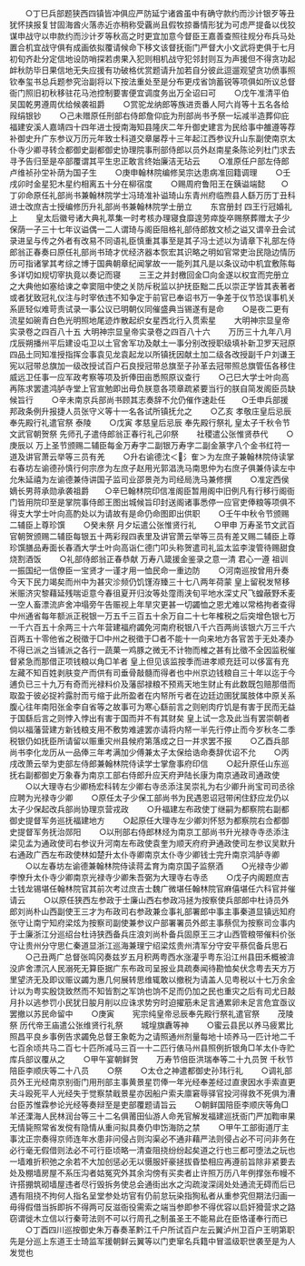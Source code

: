 <!-- { "loadSidebar": true } -->
　　○丁巳兵部题狭西四镇皆冲俱应严防延宁诸酋虽中有确守款约而沙计银歹等丑犹怀挟报复甘固海酋火落赤近亦稍称受覊尚且假牧掠番情形犹为可虑严提备以伐狡谋申战守以申款约而沙计歹等秋高之时更宜加意今督臣王嘉善查照往规分布兵马处置合机宜战守俱有成画依拟覆请候命下移文该督抚衙门严督大小文武将吏俱于七月初旬齐赴分定信地设防哨探若虏果入犯则相机战守犯邻封则互为声援但不得贪功起衅秋防毕日果信地无失应援有功破格优赏题请升加若自分彼此逗遛观望贪功偾事照钦奉玺书总兵题参究治副将以下按法重处至是分布更戍省饷蓄锐等项俱如所议总督衙门照旧初秋移驻花马池控制要害便宜调度务出万全诏曰可
　　○戊午准清平伯吴国乾男遵周优给候袭祖爵
　　○赏驼龙纳郎等族进贡番人阿六肖等十五名各给叚绢银钞
　　○己未赠原任刑部右侍郎詹仰庇为刑部尚书予祭一坛减半造葬仰庇福建安溪人嘉靖四十四年进士授南海知县隆庆二年升御史建言为民给事中雒遵等荐补御史升广东参议万历元年致士科道交章屡荐十三年起江西参议升山东副使南京太仆寺少卿寻转佥都御史副都御史协理院事刑部侍郎以员外赵南星条陈论列杜门求去寻予告归至是卒部覆谓其平生忠正敢言终始廉洁无玷云
　　○准原任户部左侍郎卢维祯孙坣补荫为国子生
　　○庚申翰林院编修吴宗达患病准回籍调理
　　○壬戌卯时金星犯木星约相离五十分在柳宿度
　　○赐周府鲁阳王在銕谥端懿　　○丁卯命原任礼部尚书兼翰林院学士冯琦准补谥琦山东青州府临煦县人繇万历丁丑科进士改庶吉士授编修历升礼部尚书兼翰林院学士册立
　　东宫册封  四王行冠婚礼上
　　皇太后徽号诸大典礼萃集一时考核办理寝食靡遑劳瘁旋卒赐祭葬赠太子少保荫一子三十七年议谥偶一二人谓琦与阁臣阻格礼部侍郎敖文桢之谥又谓辛丑会试录进呈与传之外者有改易不同语礼臣慎重其事至是其子冯士述以为请章下礼部左侍郎翁正春奏曰原任礼部尚书琦才优经济器本恢宏其识略之明如官常吏治民隐边情历历可指诸掌其考综之博于国典朝章纪闻掌故一一能列其凡是以条议动中机宜敷陈每多详切如规切宰执竟以奏记而寝
　　三王之并封檄回金□向金遂以权宜而完册立之大典他如塞给谏之幸窦阻中使之关防斥税监以护抚臣黜二氏以崇正学皆其表著者或者犹致冠礼仪注与时宰依违不知争定于前官已奉诏书万一争差于仪节恐误事机关系匪轻似难苛责试录一事公议已明朝仪同催盛典当锡遂有是命
　　○是夜二更有流星如碗青白色光明照地尾迹炸散起织女星西北行入贯索星
　　大明神宗显皇帝实录卷之四百八十五
大明神宗显皇帝实录卷之四百八十六
　　万历三十九年八月戊辰朔播州平后建设屯卫以土官舍军功及献土一事分别改授职级填补新卫罗天冠原四品土同知准授指挥佥事袁见龙袁起龙以所镇抚因献土加二级各改授副千户刘谦王宪以冠带总旗加一级改授试百户石良授冠带总旗至子孙革去冠带照总旗管伍各移住威远卫任事一应军政考察等项及折俸田亩悉照原议查行
　　○己巳大学士叶向高再陈求罢遣鸿胪寺堂上官宣勉即出毋负朕意各项章疏紧要当行的朕自简发阁臣员缺候旨行
　　○辛未南京兵部尚书顾其志奏辞不允仍催作速赴任　　○壬申兵部援邦政条例升报捷人员张守义等十一名各试所镇抚允之
　　○乙亥  孝敬庄皇后忌辰  奉先殿行礼遣官祭  泰陵
　　○戊寅  孝慈皇后忌辰  奉先殿行祭礼  皇太子千秋令节文武官朝贺祭  先师孔子遣侍郎翁正春行礼己卯祭
　　社稷遣公张惟贤恭代
　　○庚辰以  万上圣节颁赐二辅臣每金万寿字二副银万寿字二副金篆字八个金书红符一道及讲官萧云举等三员有羌
　　○升右谕德沈＜氵隺＞为左庶子兼翰林院侍读掌右春坊左谕德孙慎行何宗彦为左庶子赵用光郭淐洗马南思仲为右庶子俱兼侍读左中允朱延禧为左谕德兼侍讲国子监司业邵景尧为司经局洗马兼修撰
　　○准定西侯嫡长男蒋承勋承袭祖爵　　○辛巳翰林院印信准阁臣暂用阁中旧例凡有行移行阁衙门皆用院印至是掌院事侍郎王图出城候旨印封送阁诸事悉停一应官吏俸粮等项俱不得支大学士叶向高酌处以为请故有是命仍命图即出供职
　　○壬午中秋令节颁赐二辅臣上尊珍馔
　　○癸未祭  月夕坛遣公张惟贤行礼
　　○甲申  万寿圣节文武百官朝贺颁赐二辅臣每银五十两彩叚四表里及讲官萧云举等三员有差又赐二辅臣上尊珍馔膳品寿面长春酒大学士叶向高诣仁德门叩头称贺遣司礼监太监李浚管待赐甜食烧割酒饭
　　○礼部侍郎翁正春恭献  万寿八箴援金鉴录之意一清  君心一遵  祖训一振国纪一信僚臣一宝贤才一谨才用一恤民命一重边防
　　○河南巡按曾用升奏今天下民力竭矣而州中为甚灾沴频仍饥馑洊臻三十七八两年荷蒙  皇上留税发帑移米赈济灾黎藉延残喘讵意今春徂夏开归汝等处霪雨浃旬平地水深丈尺飞蝗蔽野禾麦一空人畜漂流庐舍冲塌旁午告赈视上年旱灾更甚一切蠲恤之恩尤难以常格拘者查得中州通省每年额派正税银一万五千三百五十余万自二十七年榷税之后突增色银七万一千六百五十余两三十六年营建福府蠲免河南府税银八千六百两尚该银六万三千六百两五十零他省之税徵于□中州之税徵于□者不能十一向来地方各官苦于无处凑办不得已派之当铺派之各行一蔬菓一鸡豚之微无不计物而榷之甚有比徵不全因监税催督紧急而那借正项钱粮以角□羊者  皇上但见该监按季而进孝顺充廷可以侈富有充左藏不知百姓剥肤变产而供有司垂骨敲髓而得者也中州京边钱粮自三十年以迄于今逋负已三十九万有奇而光禄料价及藩邸禄粮不预焉天地生财止有此数既包赔那借而取盈于彼必捉衿露肘而亏缩于此所盈者在内帑所亏者在边廷边圉犹属肢体中原关系腹心往年南阳张金李自省等之故事可为寒心繇前言之则剜肉疗饥是有害于民而无益于国繇后言之则悖入悖出有害于国而并不有其财矣  皇上试一念及此当有罢崇朝者倘以福藩营建方新钱粮支用不敷势难遽罢亦请将内帑一半先行停止而今岁秋冬二季税银仍如抚臣所请留以赈重灾州县候府第落成之日一并求罢不报
　　○乙酉兵部尚书李化龙历从一品俸三年考满加少傅兼太子太保给诰命奏辞优诏不允
　　○丙戌改萧云举为吏部左侍郎兼翰林院侍读学士掌詹事府印信
　　○起升原任山东巡抚右副都御史万象春为南京工部右侍郎升应天府尹陆长康为南京通政司通政使
　　○以大理寺右少卿杨宏科转左少卿右寺丞添注吴崇礼为右少卿升尚宝司司丞徐应聘为光禄寺少卿
　　○原任太子少保工部尚书为民遇恩诏冠带闲住舒应龙仍以太子少保起改兵部尚协理京营戎政
　　○升福建左布政使丁继嗣为都察院右副都御史提督军务巡抚福建地方
　　○起原任大理寺左少卿刘怀怒为都察院右佥都御史提督军务抚治郧阳
　　○以刑部右侍郎林烃为南京工部尚书升光禄寺寺丞添注梁见孟为通政使司右参议升河南左布政使袁奎为顺天府府尹通政使司左参议吴默升右通政广西左布政使林如楚升太仆寺卿南京太仆寺少卿钱士完升南京鸿胪寺卿
　　○以左春坊左谕德兼翰林院侍读蒋孟育为南京国子监祭酒
　　○光禄寺少卿李憭升太仆寺少卿南京光禄寺少卿朱吾弼为大理寺右寺丞
　　○戊子内阁题庶吉士钱龙锡堪任翰林院官其前次考过庶吉士魏广微堪任翰林院官麻僖堪任六科官并催请云
　　○以原任狭西左参政于士廉山西右参政冯拯为按察使兵部郎中杜诗员外郎刘尚朴山西副使王三才为布政司右参政兼佥事礼部署郎中事主事秦道显镇远知府张守让南宁知府梁炫为按察司副使兼参议户部署署员外郎主事蔡侃为按察司佥事内于士廉浙江分巡绍台杜诗狭西备兵庄浪刘尚朴备兵固原王三才山西管粮带催料价张守让贵州分守思仁秦道显浙江巡海兼理宁绍梁炫贵州清军分守安平蔡侃备兵思石
　　○己丑两广总督张鸣冈奏兹岁五月积两粤西水涨灌乎粤东沿江州县田禾概被渰没庐舍漂沉人民溺死无算臣据广东布政司呈报业具疏奏闻待勘恤矣伏念粤去天方万里望济无及即议赈议蠲为惠几何展转思维辄敢以撤税为请盖人见粤税以十七万余金计以为粤实殷饶致然而不知皆割之军饷也饷不足而仍加之民也重灾之后有司尤日敲月扑以逃参罚小民犹日朘月削以应诛求势穷时迫擢筋未足言通累卵未足言危宜亟议罢撤以苏民命留中
　　○庚寅
　　宪宗纯皇帝忌辰奉先殿行祭礼遣官祭
　　茂陵祭  历代帝王庙遣公张维贤行礼祭
　　城堭旗纛等神
　　○蜜云县民以养马疲累比照昌平良乡事例告求蠲免总督王象乾为之请照通州剂量每地十顷养马一匹计地二千七百余顷共马二百七十匹所减马三百一十二匹行俵马州县照例折银角□羊太仆寺贮库兵部议覆从之
　　○甲午宴朝鲜贺
　　万寿节倍臣洪瑞奉等二十九员贺  千秋节陪臣李顺庆等二十八员
　　○祭
　　○太仓之神遣都御史孙玮行礼
　　○调礼部员外王光经南京别衙门用刑部主事黄景星罚俸一年光经奉差经过直隶因水手索直更夫斗殴死平人光经失于觉察禁戢景星亦因船户索夫廪窘辱驿官投河得救不死俱为漕台臣苏惟霖参论光经等奏辩至是吏部覆题请旨云
　　○朝鲜国陪臣李顺庆等角□羊还溧海人民林润台等三十二名俱莆田仙游人命羌官解发福建巡抚衙门严加鞫审果无情毙照常省发傥有隐情从重问拟具奏仍申饬海防之禁
　　○甲午工部街道厅主事沈正宗奏得京师连年水患非问侵占则沟渠必不通非藉严法则侵占必不可问非务在必行毫无假借则法必不可行臣顷略一清查阻挠纷纷起矣道之行也三都可堕法之玩也一墙难折积弛之余若不大加创惩必无以慑服奸豪拯拔昏垫相应再遵前旨除非紧要去处及棚墙房屋不系压沟者姑冤究外其余沟傍有买卖者止许照万历八年例撑张布幔不许搭掤筑砌墙屋违者尽行毁拆务使总会通街出水之沟疏浚深阔处处通流无碍而后已遇有阻挠不拘何人指名呈堂参处坊官有仍前怠玩染指狥私者从重参究但期法归画一毋得假借当拆即拆不得两可反滋衙役需索之端当参即参不得优容以启奸猾营求之路窃谓徙木立信以行秦苛法则不可以行周孔之制虽圣王不能易此在臣恪谨奉行而已
　　○丁酉四川巡按御史朱万春奏革黔江千户所试百户左云翼泸州卫百户王明第职先是分巡上东道王士琦监军援朝鲜云翼等以门吏窜名兵籍中冒滥级职世袭至是为人发觉也
